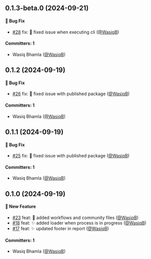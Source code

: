 



## 0.1.3-beta.0 (2024-09-21)

#### :bug: Bug Fix
* [#28](https://github.com/WasiqB/ultra-report/pull/28) fix: :bug: fixed issue when executing cli ([@WasiqB](https://github.com/WasiqB))

#### Committers: 1
- Wasiq Bhamla ([@WasiqB](https://github.com/WasiqB))

## 0.1.2 (2024-09-19)

#### :bug: Bug Fix
* [#26](https://github.com/WasiqB/ultra-report/pull/26) fix: 🐛 fixed issue with published package ([@WasiqB](https://github.com/WasiqB))

#### Committers: 1
- Wasiq Bhamla ([@WasiqB](https://github.com/WasiqB))

## 0.1.1 (2024-09-19)

#### :bug: Bug Fix
* [#25](https://github.com/WasiqB/ultra-report/pull/25) fix: :bug: fixed issue with published package ([@WasiqB](https://github.com/WasiqB))

#### Committers: 1
- Wasiq Bhamla ([@WasiqB](https://github.com/WasiqB))

## 0.1.0 (2024-09-19)

#### :rocket: New Feature
* [#23](https://github.com/WasiqB/ultra-report/pull/23) feat: :green_heart: added workflows and community files ([@WasiqB](https://github.com/WasiqB))
* [#18](https://github.com/WasiqB/ultra-report/pull/18) feat: :sparkles: added loader when process is in progress ([@WasiqB](https://github.com/WasiqB))
* [#17](https://github.com/WasiqB/ultra-report/pull/17) feat: :sparkles: updated footer in report ([@WasiqB](https://github.com/WasiqB))

#### Committers: 1
- Wasiq Bhamla ([@WasiqB](https://github.com/WasiqB))

